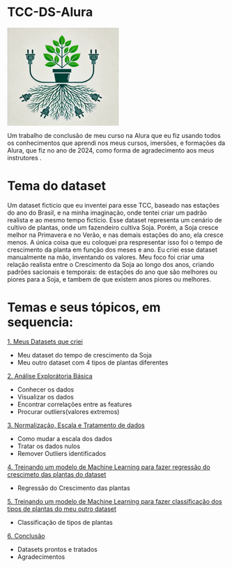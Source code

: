# TCC-DS-Alura
<img src="./icone.webp" width="256px" height="225px" style="display: flex;align-self: center">

Um trabalho de conclusão de meu curso na Alura que eu fiz usando todos os conhecimentos que aprendi nos meus cursos, imersões, e formações da Alura, que fiz no ano de 2024, como forma de agradecimento aos meus instrutores .

# Tema do dataset
Um dataset ficticio que eu inventei para esse TCC, baseado nas estações do ano do Brasil, e na minha imaginação, onde tentei criar um padrão realista e ao mesmo tempo ficticio. Esse dataset representa um cenário de cultivo de plantas, onde um fazendeiro cultiva Soja. Porém, a Soja cresce melhor na Primavera e no Verão, e nas demais estações do ano, ela cresce menos. A única coisa que eu coloquei pra respresentar isso foi o tempo de crescimento da planta em função dos meses e ano. Eu criei esse dataset manualmente na mão, inventando os valores. Meu foco foi criar uma relação realista entre o Crescimento da Soja ao longo dos anos, criando padrões sacionais e temporais: de estações do ano que são melhores ou piores para a Soja, e tambem de que existem anos piores ou melhores.

# Temas e seus tópicos, em sequencia:
[ 1. Meus Datasets que criei ](./criando-datasets/)
 - Meu dataset do tempo de crescimento da Soja
 - Meu outro dataset com 4 tipos de plantas diferentes

[ 2. Análise Explorátoria Básica ](./analise-exploratoria/)
 - Conhecer os dados
 - Visualizar os dados
 - Encontrar correlações entre as features
 - Procurar outliers(valores extremos)

[ 3. Normalização, Escala e Tratamento de dados](./tratamento-dados/)
 - Como mudar a escala dos dados
 - Tratar os dados nulos
 - Remover Outliers identificados

[ 4. Treinando um modelo de Machine Learning para fazer regressão do crescimeto das plantas do dataset](./treinando-modelo-regressao-linear/)
 - Regressão do Crescimento das plantas

[ 5. Treinando um modelo de Machine Learning para fazer classificação dos tipos de plantas do meu outro dataset](./treinando-modelo-classificacao/)
 - Classificação de tipos de plantas

[ 6. Conclusão ](./conclusao/)
 - Datasets prontos e tratados
 - Agradecimentos